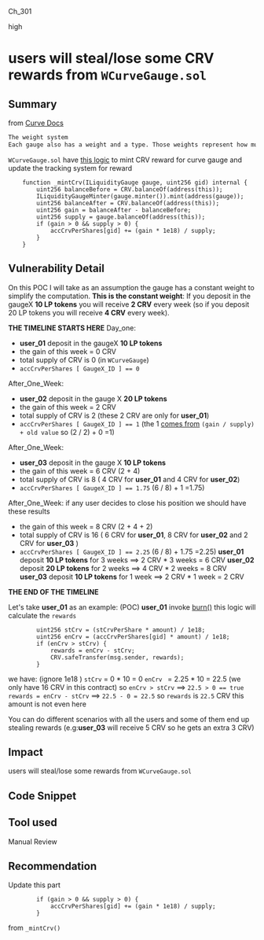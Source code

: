 Ch_301

high

# users will steal/lose some CRV rewards from `WCurveGauge.sol`

## Summary
from [Curve Docs](https://resources.curve.fi/reward-gauges/understanding-gauges#the-weight-system)
```diff
The weight system
Each gauge also has a weight and a type. Those weights represent how much of the daily CRV inflation will be received by the liquidity gauge.
```
`WCurveGauge.sol` have [this logic](https://github.com/sherlock-audit/2023-04-blueberry/blob/main/blueberry-core/contracts/wrapper/WCurveGauge.sol#LL167C1-L176C6) to mint CRV reward for curve gauge and update the tracking system for reward
```solidity
    function _mintCrv(ILiquidityGauge gauge, uint256 gid) internal {
        uint256 balanceBefore = CRV.balanceOf(address(this));
        ILiquidityGaugeMinter(gauge.minter()).mint(address(gauge));
        uint256 balanceAfter = CRV.balanceOf(address(this));
        uint256 gain = balanceAfter - balanceBefore;
        uint256 supply = gauge.balanceOf(address(this));
        if (gain > 0 && supply > 0) {
            accCrvPerShares[gid] += (gain * 1e18) / supply;
        }
    }
```

## Vulnerability Detail
On this POC I will take as an assumption the gauge has a constant weight to simplify the computation.
 **This is the constant weight**: If you deposit in the gaugeX **10 LP tokens** you will receive **2 CRV** every week (so if you deposit 20  LP tokens you will receive **4 CRV** every week).
 
**THE TIMELINE STARTS HERE**
Day_one:
- **user_01** deposit in the gaugeX **10 LP tokens**
- the gain of this week = 0 CRV 
- total supply of CRV is 0 (in `WCurveGauge`)
- `accCrvPerShares [ GaugeX_ID ] == 0`

After_One_Week:
- **user_02** deposit in the gauge X **20 LP tokens**
-  the gain of this week = 2 CRV 
- total supply of CRV is 2 (these 2 CRV are only for **user_01**)
- `accCrvPerShares [ GaugeX_ID ] == 1` (the 1 [comes from](https://github.com/sherlock-audit/2023-04-blueberry/blob/main/blueberry-core/contracts/wrapper/WCurveGauge.sol#LL174C13-L174C28) `(gain / supply) + old value` so  (2 / 2) + 0 =1)

After_One_Week:
- **user_03** deposit in the gauge X **10 LP tokens**
- the gain of this week = 6 CRV (2 + 4) 
- total supply of CRV is 8 ( 4 CRV for **user_01** and 4 CRV for **user_02**)
- `accCrvPerShares [ GaugeX_ID ] == 1.75` (6 / 8) + 1 =1.75)

After_One_Week:
if any user decides to close his position we should have these results 
-  the gain of this week = 8 CRV (2 + 4 + 2) 
- total supply of CRV is 16 ( 6 CRV for **user_01**, 8 CRV for **user_02** and 2 CRV for **user_03** )
- `accCrvPerShares [ GaugeX_ID ] == 2.25` (6 / 8) + 1.75 =2.25)
**user_01** deposit **10 LP tokens** for 3 weeks ==> 2 CRV * 3 weeks = 6 CRV 
**user_02** deposit **20 LP tokens** for 2 weeks ==> 4 CRV * 2 weeks = 8 CRV 
**user_03** deposit **10 LP tokens** for 1 week ==> 2 CRV * 1 week = 2 CRV 

**THE END OF THE TIMELINE**

Let's take **user_01** as an example: (POC)
 **user_01** invoke [burn()](https://github.com/sherlock-audit/2023-04-blueberry/blob/main/blueberry-core/contracts/wrapper/WCurveGauge.sol#L142-L163)
this logic will calculate the `rewards`

```solidity
        uint256 stCrv = (stCrvPerShare * amount) / 1e18;
        uint256 enCrv = (accCrvPerShares[gid] * amount) / 1e18;
        if (enCrv > stCrv) {
            rewards = enCrv - stCrv;
            CRV.safeTransfer(msg.sender, rewards);
        }
```
we have: (ignore 1e18 )
 `stCrv` = 0 * 10 = 0
 `enCrv ` = 2.25 * 10 = 22.5 (we only have 16 CRV in this contract)
 so `enCrv > stCrv` ==> `22.5 > 0 == true`
 ` rewards = enCrv - stCrv` ==> `22.5 - 0 = 22.5`
 so  `rewards` is `22.5` CRV this amount is not even here 
 
You can do different scenarios with all the users and some of them end up stealing rewards (e.g:**user_03**  will receive 5 CRV so he gets an extra 3 CRV) 
 
## Impact
users will steal/lose some rewards from `WCurveGauge.sol` 

## Code Snippet

## Tool used

Manual Review

## Recommendation
Update this part 
```solidity
        if (gain > 0 && supply > 0) {
            accCrvPerShares[gid] += (gain * 1e18) / supply;
        }
```
from `_mintCrv()`